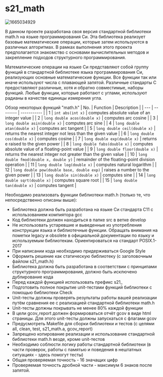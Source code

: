 # s21_math

![1665034929](https://github.com/VoLoK/s21_math/assets/112762382/f07b28dd-ee3d-4ce9-8fb3-51338ca14c07)

В данном проекте разработана своя версия стандартной библиотеки math.h на языке программирования Си.
Эта библиотека реализует базовые математические операции, которые затем используются в различных алгоритмах. 
В рамках выполнения этого проекта предполагается знакомство с основами вычислительных методов и закрепление подходов структурного программирования.

Математические операции на языке Си представляют собой группу функций в стандартной библиотеке языка программирования Си, реализующих основные математические функции. 
Все функции так или иначе используют числа с плавающей запятой. 
Различные стандарты C предоставляют различные, хотя и обратно совместимые, наборы функций. 
Любые функции, которые работают с углами, используют радианы в качестве единицы измерения угла.

Обзор некоторых функций "math.h"
| No. | Function | Description |
| --- | -------- | ----------- |
| 1 | `int abs(int x)` | computes absolute value of an integer value |
| 2 | `long double acos(double x)` | computes arc cosine |
| 3 | `long double asin(double x)` | computes arc sine |
| 4 | `long double atan(double x)` | computes arc tangent |
| 5 | `long double ceil(double x)` | returns the nearest integer not less than the given value |
| 6 | `long double cos(double x)` | computes cosine |
| 7 | `long double exp(double x)` | returns e raised to the given power |
| 8 | `long double fabs(double x)` | computes absolute value of a floating-point value |
| 9 | `long double floor(double x)` | returns the nearest integer not greater than the given value |
| 10 | `long double fmod(double x, double y)` | remainder of the floating-point division operation |
| 11 | `long double log(double x)` | computes natural logarithm |
| 12 | `long double pow(double base, double exp)` | raises a number to the given power |
| 13 | `long double sin(double x)` | computes sine |
| 14 | `long double sqrt(double x)` | computes square root |
| 15 | `long double tan(double x)` | computes tangent |  

Необходимо реализовать функции библиотеки math.h (только те, что непосредственно описаны выше):

- Библиотека должна быть разработана на языке Си стандарта C11 с использованием компиятора gcc
- Код библиотеки должен находиться в папке src в ветке develop
- Не использовать устаревшие и выведенные из употребления конструкции языка и библиотечные функции. Обращать внимания на пометки legacy и obsolete в официальной документации по языку и используемым библиотекам. Ориентироваться на стандарт POSIX.1-2017
- При написании кода необходимо придерживаться Google Style
- Оформить решение как статическую библиотеку (с заголовочным файлом s21_math.h)
- Библиотека должна быть разработана в соответствии с принципами структурного программирования, должно быть исключено дублирование кода
- Перед каждой функцией использовать префикс s21_
- Подготовить полное покрытие unit-тестами функций библиотеки c помощью библиотеки Check
- Unit-тесты должны проверять результаты работы вашей реализации путём сравнения ее с реализацией стандартной библиотеки math.h
- Unit-тесты должны покрывать не менее 80% каждой функции
- В цели gcov_report должен формироваться отчёт gcov в виде html страницы. Для этого unit-тесты должны запускаться с флагами gcov
- Предусмотреть Makefile для сборки библиотеки и тестов (с целями all, clean, test, s21_math.a, gcov_report)
- Запрещено копирование реализации и использование стандартной библиотеки math.h везде, кроме unit-тестов
- Необходимо соблюсти логику работы стандартной библиотеки (в части проверок, работы с памятью и поведения в нештатных ситуациях - здесь помогут тесты)
- Общая проверяемая точность - 16 значащих цифр
- Проверяемая точность дробной части - максимум 6 знаков после запятой.
